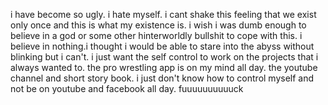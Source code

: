 i have become so ugly. i hate myself. i cant shake this feeling that we exist only once and this is what my existence is. i wish i was dumb enough to believe in a god or some other hinterworldly bullshit to cope with this. i believe in nothing.i thought i would be able to stare into the abyss without blinking but i can't. 
i just want the self control to work on the projects that i always wanted to. 
the pro wrestling app is on my mind all day. the youtube channel and short story book. i just don't know how to control myself and not be on youtube and facebook all day. fuuuuuuuuuuck
